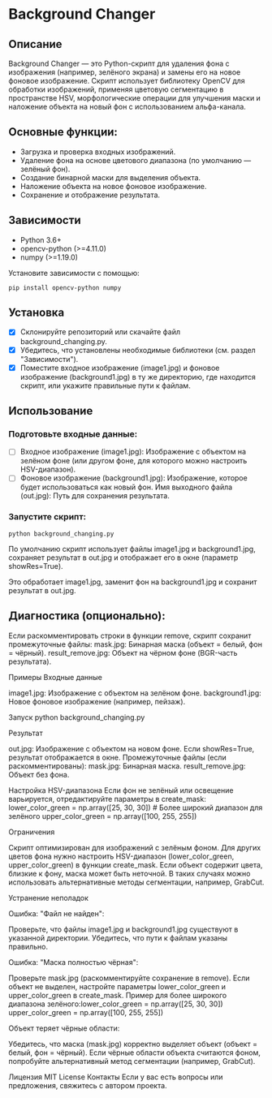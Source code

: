 # Background Changer
## Описание
Background Changer — это Python-скрипт для удаления фона с изображения (например, зелёного экрана) и замены его на новое фоновое изображение. Скрипт использует библиотеку OpenCV для обработки изображений, применяя цветовую сегментацию в пространстве HSV, морфологические операции для улучшения маски и наложение объекта на новый фон с использованием альфа-канала.

## Основные функции:

- Загрузка и проверка входных изображений.
- Удаление фона на основе цветового диапазона (по умолчанию — зелёный фон).
- Создание бинарной маски для выделения объекта.
- Наложение объекта на новое фоновое изображение.
- Сохранение и отображение результата.

## Зависимости

- Python 3.6+
- opencv-python (>=4.11.0)
- numpy (>=1.19.0)


Установите зависимости с помощью:
```
pip install opencv-python numpy
```
## Установка

- [x] Склонируйте репозиторий или скачайте файл background_changing.py.
- [x] Убедитесь, что установлены необходимые библиотеки (см. раздел "Зависимости").
- [x] Поместите входное изображение (image1.jpg) и фоновое изображение (background1.jpg) в ту же директорию, где находится скрипт, или укажите правильные пути к файлам.

## Использование

### Подготовьте входные данные:

- [ ] Входное изображение (image1.jpg): Изображение с объектом на зелёном фоне (или другом фоне, для которого можно настроить HSV-диапазон).
- [ ] Фоновое изображение (background1.jpg): Изображение, которое будет использоваться как новый фон.
Имя выходного файла (out.jpg): Путь для сохранения результата.

### Запустите скрипт:
```
python background_changing.py
```
По умолчанию скрипт использует файлы image1.jpg и background1.jpg, сохраняет результат в out.jpg и отображает его в окне (параметр showRes=True).

Это обработает image1.jpg, заменит фон на background1.jpg и сохранит результат в out.jpg.

## Диагностика (опционально):

Если раскомментировать строки в функции remove, скрипт сохранит промежуточные файлы:
mask.jpg: Бинарная маска (объект = белый, фон = чёрный).
result_remove.jpg: Объект на чёрном фоне (BGR-часть результата).

Примеры
Входные данные

image1.jpg: Изображение с объектом на зелёном фоне.
background1.jpg: Новое фоновое изображение (например, пейзаж).

Запуск
python background_changing.py

Результат

out.jpg: Изображение с объектом на новом фоне.
Если showRes=True, результат отображается в окне.
Промежуточные файлы (если раскомментированы):
mask.jpg: Бинарная маска.
result_remove.jpg: Объект без фона.



Настройка HSV-диапазона
Если фон не зелёный или освещение варьируется, отредактируйте параметры в create_mask:
lower_color_green = np.array([25, 30, 30])  # Более широкий диапазон для зелёного
upper_color_green = np.array([100, 255, 255])

Ограничения

Скрипт оптимизирован для изображений с зелёным фоном. Для других цветов фона нужно настроить HSV-диапазон (lower_color_green, upper_color_green) в функции create_mask.
Если объект содержит цвета, близкие к фону, маска может быть неточной. В таких случаях можно использовать альтернативные методы сегментации, например, GrabCut.

Устранение неполадок

Ошибка: "Файл не найден":

Проверьте, что файлы image1.jpg и background1.jpg существуют в указанной директории.
Убедитесь, что пути к файлам указаны правильно.


Ошибка: "Маска полностью чёрная":

Проверьте mask.jpg (раскомментируйте сохранение в remove).
Если объект не выделен, настройте параметры lower_color_green и upper_color_green в create_mask.
Пример для более широкого диапазона зелёного:lower_color_green = np.array([25, 30, 30])
upper_color_green = np.array([100, 255, 255])




Объект теряет чёрные области:

Убедитесь, что маска (mask.jpg) корректно выделяет объект (объект = белый, фон = чёрный).
Если чёрные области объекта считаются фоном, попробуйте альтернативный метод сегментации (например, GrabCut).



Лицензия
MIT License
Контакты
Если у вас есть вопросы или предложения, свяжитесь с автором проекта.